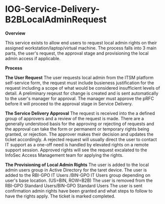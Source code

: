 # IOG-Service-Delivery-B2BLocalAdminRequest

**Overview**

This service exists to allow end users to request local admin rights on their assigned workstation/laptop/virtual machine. The process falls into 3 main parts, the user's request, the approval stage and provisioning the local admin access if applicable.

**Process**

**The User Request**
The user requests local admin from the ITSM platform self-service form, the request must include busieness justification for the request including a scope of what would be considered insufficient levels of detail. A preliminary reqeust for change is created and is sent automatically to the user's manager for approval. The manager must approve the pRFC before it will proceed to the approval stage in Service Delivery.

**The Service Delivery Approval**
The request is received into the a defined group of approvers and a review of the request is made. There are a generally understood basis for the approving or rejecting of requests and the approval can take the form or permanent or temporary rights being granted, or rejection. The approver makes their decision and updates the ticket accordingly. A rejected request will usually direct the user to contact IT support as a one-off need is handled by elevated rights on a remote support session. Approved rights will see the request excalated to the InfoSec Access Management team for applying the rights.

**The Provisioning of Local Admin Rights**
The user is added to the local admin users group in Active Directory for the taret device. 
The user is added to the RBI-GPO IT Users /BIN-GPO IT Users group depending on user's base location. (US=BIN, ROW=B2B)
The user is removed from the RBI-GPO Standard Users/BIN-GPO Standard Users
The user is sent confirmation admin rights have been granted and what steps to follow to have the rights apply.
The ticket is marked completed.
